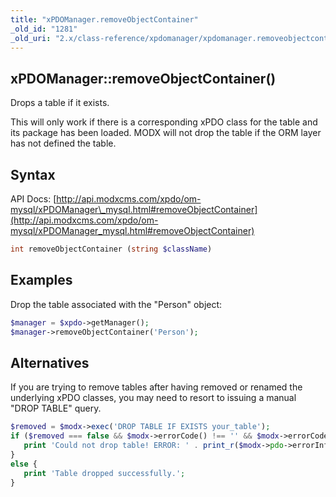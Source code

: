 ```yaml
---
title: "xPDOManager.removeObjectContainer"
_old_id: "1281"
_old_uri: "2.x/class-reference/xpdomanager/xpdomanager.removeobjectcontainer"
---
```


## xPDOManager::removeObjectContainer()

 Drops a table if it exists.

 This will only work if there is a corresponding xPDO class for the table and its package has been loaded. MODX will not drop the table if the ORM layer has not defined the table. 

## Syntax

 API Docs: [http://api.modxcms.com/xpdo/om-mysql/xPDOManager\_mysql.html#removeObjectContainer](http://api.modxcms.com/xpdo/om-mysql/xPDOManager_mysql.html#removeObjectContainer)

 ``` php
int removeObjectContainer (string $className)
```

## Examples

 Drop the table associated with the "Person" object:

 ``` php
$manager = $xpdo->getManager();
$manager->removeObjectContainer('Person');
```

## Alternatives

 If you are trying to remove tables after having removed or renamed the underlying xPDO classes, you may need to resort to issuing a manual "DROP TABLE" query.

 ``` php
$removed = $modx->exec('DROP TABLE IF EXISTS your_table');
if ($removed === false && $modx->errorCode() !== '' && $modx->errorCode() !== PDO::ERR_NONE) {
    print 'Could not drop table! ERROR: ' . print_r($modx->pdo->errorInfo(),true); 
} 
else {
    print 'Table dropped successfully.';
}
```